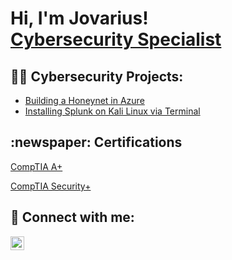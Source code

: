 <h1>Hi, I'm Jovarius! <br/><a href="https://github.com/joshmadakor1"></a> <a href="https://www.linkedin.com/in/joshmadakor/">Cybersecurity Specialist</a> <a href="https://www.youtube.com/c/joshmadakor"></a></h1>

<h2>👨‍💻 Cybersecurity Projects:</h2>

  - [Building a Honeynet in Azure](https://github.com/jv3687/Creating-a-Honeynet-in-Azure)
  - [Installing Splunk on Kali Linux via Terminal](https://github.com/jv3687/Installing-Splunk-in-Kali-via-terminal/blob/main/README.md)

<h2 >:newspaper: Certifications</h2>

[CompTIA A+](https://www.comptia.org/certifications/a)

[CompTIA Security+](https://www.comptia.org/certifications/security)






<h2> 🤳 Connect with me:</h2>


[<img align="left" alt="JoshMadakor | LinkedIn" width="22px" src="https://cdn.jsdelivr.net/npm/simple-icons@v3/icons/linkedin.svg" />][linkedin]


[linkedin]: https://www.linkedin.com/in/jovarius-taylor/

<!--
**joshmadakor1/joshmadakor1** is a ✨ _special_ ✨ repository because its `README.md` (this file) appears on your GitHub profile.

Here are some ideas to get you started:

- 🔭 I’m currently working on ...
- 🌱 I’m currently learning ...
- 👯 I’m looking to collaborate on ...
- 🤔 I’m looking for help with ...
- 💬 Ask me about ...
- 📫 How to reach me: ...
- 😄 Pronouns: ...
- ⚡ Fun fact: ...
-->
